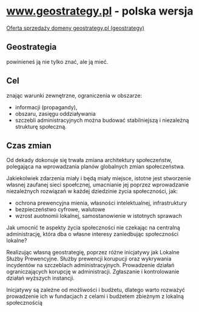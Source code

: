 # www.geostrategy.pl - polska wersja

[Oferta sprzedaży domeny geostrategy.pl (geostrategy)](https://premium.pl/geostrategy.pl)


## Geostrategia

powinieneś ją nie tylko znać, ale ją mieć.

## Cel

znając warunki zewnętrzne, ograniczenia w obszarze:
+ informacji (propagandy),
+ obszaru, zasięgu oddziaływania
+ szczebli administracyjnych
można budować stabilniejszą i niezależną strukturę społeczną.


## Czas zmian

Od dekady dokonuje się trwała zmiana architektury społeczeństw, polegająca na wprowadzania planów globalnych zmian społeczeństwa.

Jakiekolwiek zdarzenia miały i będą miały miejsce, istotne jest stworzenie własnej zaufanej sieci spoełcznej, umacnianie jej poprzez wprowadzanie niezależnych rozwiązań w każdej dziedzinie życia społeczności, jak:

+ ochrona prewencyjna mienia, własności intelektualnej, infrastruktury
+ bezpieczeństwo cyfrowe, walutowe
+ wzrost auotnomii lokalnej, samostanowienie w istotnych sprawach


Jak umocnić te aspekty życia społeczności nie czekając na centralną administrację, która dba o własne interesy zaniedbując społeczności lokalne?

Realizując własną geostrategię, poprzez różne inicjatywy jak Lokalne Służby Prewencyjne.
Służby prewencji korupucji oraz wykrywania incydentów na szczeblach administracyjnych.
Prowadzenie działań ograniczających korupcję w administracji.
Zgłaszanie i kontrolowanie działań wyższych instancji.

Inicjatywy są zależne od możliwości i budżetu,
dlatego warto rozważyć prowadzenie ich w fundacjach z celami i budżetem zbieżnym z lokalną społecznością


